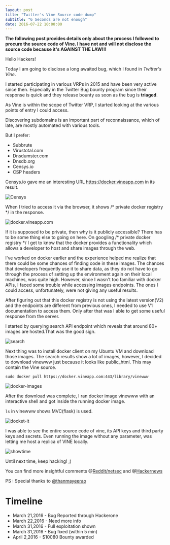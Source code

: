 ```yaml
---
layout: post
title: "Twitter's Vine Source code dump"
subtitle: "6 Seconds are not enough"
date: 2016-07-22 10:00:00
---
```


**The following post provides details only about the process I followed to procure the source code of Vine. I have not and will not disclose the source code because it's AGAINST THE LAW!!!**

Hello Hackers!

Today I am going to disclose a long awaited bug, which I found in *Twitter's Vine*.

I started participating in various VRPs in 2015 and have been very active since then. Especially in the Twitter Bug bounty program since their response is quick and they release bounty as soon as the bug is __triaged__.

As Vine is within the scope of Twitter VRP, I started looking at the various points of entry I could access.

Discovering subdomains is an important part of reconnaissance, which of late, are mostly automated with various tools.

But I prefer:

 - Subbrute
 - Virustotal.com
 - Dnsdumster.com
 - Dnsdb.org
 - Censys.io
 - CSP headers

Censys.io gave me an interesting URL https://docker.vineapp.com in its result.

![Censys](https://i.imgur.com/TqYfrj7.png)

When I tried to access it via the browser, it shows /* private docker registry */ in the response.

![docker.vineapp.com](https://i.imgur.com/tzqQULl.png)

If it is supposed to be private, then why is it publicly accessible? There has to be some thing else to going on here. On googling /* private docker registry */ I get to know that the docker provides a functionality which allows a developer to host and share images through the web.

I've worked on docker earlier and the experience helped me realize that there could be some chances of finding code in these images. The chances that developers frequently use it to share data, as they do not have to go through the process of setting up the environment again on their local machines, was quite high. However, since I wasn't too familiar with docker APIs, I faced some trouble while accessing images endpoints. The ones I could access, unfortunately, were not giving any useful results.

After figuring out that this docker registry is not using the latest version(V2) and the endpoints are different from previous ones, I needed to use V1 documentation to access them. Only after that was I able to get some useful response from the server.

I started by querying search API endpoint which reveals that around 80+ images are hosted.That was the good sign.

![search](https://i.imgur.com/QS9FUDs.png)

Next thing was to install docker client on my Ubuntu VM and download those images. The search results show a lot of images, however, I decided to download vinewww just because it looks like public_html. This may contain the Vine source.

	sudo docker pull https://docker.vineapp.com:443/library/vinewww

![docker-images](https://i.imgur.com/AcoA7y7.png)

After the download was complete, I ran docker image vinewww with an interactive shell and got inside the running docker image.

`ls` in vinewww shows MVC(flask) is used.

![docket-it](https://i.imgur.com/TykNTsl.png) 

I was able to see the entire source code of vine, its API keys and third party keys and secrets. Even running the image without any parameter, was letting me host a replica of VINE locally.

![showtime](https://i.imgur.com/qqAsoI2.png)


Until next time, keep hacking! ;)

You can find more insightful comments  @[Reddit/netsec](https://www.reddit.com/r/netsec/comments/4u3m8s/twitters_vine_source_code_disclosure_bug/) and @[Hackernews](https://news.ycombinator.com/item?id=12147831)

PS : Special thanks to [@thanmayeerao](https://twitter.com/thanmayeerao)

Timeline
=====
 - March 21,2016 - Bug Reported through Hackerone
 - March 22,2016 - Need more info
 - March 31,2016 - Full exploitation shown
 - March 31,2016 - Bug fixed (within 5 min)
 - April 2,2016  - $10080 Bounty awarded 




